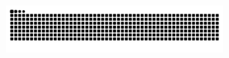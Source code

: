 <picture>
  <source media="(prefers-color-scheme: dark)" srcset="https://raw.githubusercontent.com/0x0vrld/0x0vrld/output/snake.svg" />
  <source media="(prefers-color-scheme: light)" srcset="https://raw.githubusercontent.com/0x0vrld/0x0vrld/output/snake.svg" />
  <img alt="github-snake" src="https://raw.githubusercontent.com/0x0vrld/0x0vrld/output/snake.svg" />
</picture>
